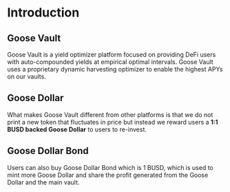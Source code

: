 # Introduction

## Goose Vault

Goose Vault is a yield optimizer platform focused on providing DeFi users with auto-compounded yields at empirical optimal intervals. Goose Vault uses a proprietary dynamic harvesting optimizer to enable the highest APYs on our vaults.

## Goose Dollar

What makes Goose Vault different from other platforms is that we do not print a new token that fluctuates in price but instead we reward users a **1:1 BUSD backed Goose Dollar** to users to re-invest.

## Goose Dollar Bond

Users can also buy Goose Dollar Bond which is 1 BUSD, which is used to mint more Goose Dollar and share the profit generated from the Goose Dollar and the main vault.



